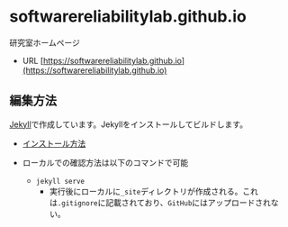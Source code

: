 # softwarereliabilitylab.github.io
研究室ホームページ

* URL [https://softwarereliabilitylab.github.io](https://softwarereliabilitylab.github.io)

## 編集方法

[Jekyll](http://jekyllrb-ja.github.io/)で作成しています。Jekyllをインストールしてビルドします。

* [インストール方法](http://jekyllrb-ja.github.io/docs/installation/)

* ローカルでの確認方法は以下のコマンドで可能
  * `jekyll serve`
    * 実行後にローカルに`_site`ディレクトリが作成される。これは`.gitignore`に記載されており、`GitHub`にはアップロードされない。

